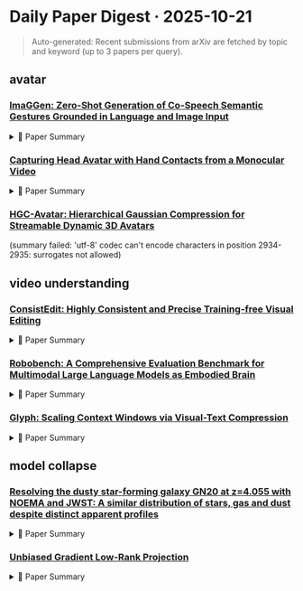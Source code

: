 # Daily Paper Digest · 2025-10-21
> Auto-generated: Recent submissions from arXiv are fetched by topic and keyword (up to 3 papers per query).

## avatar

### [ImaGGen: Zero-Shot Generation of Co-Speech Semantic Gestures Grounded in Language and Image Input](http://arxiv.org/pdf/2510.17617v1)


<!--break-out-of-list-->
<details markdown="1">
<summary>📄 Paper Summary </summary>

### 1. Task / Problem
- Co-Speech Gesture Generation

### 2. Motivation & Gaps
- The paper addresses the challenge of generating co-speech gestures that are semantically aligned with spoken language and visual inputs.

### 3. Core Idea
- The proposed method leverages a zero-shot learning approach to generate gestures based on language and image inputs, enhancing the expressiveness of virtual agents.

### 4. Method
- **Pipeline**: The method involves processing language and image inputs to generate corresponding gestures using a neural network architecture.
- **Architecture / Loss / Training**: Utilizes a combination of loss functions to ensure the generated gestures are semantically and temporally aligned with the input data.
- **Complexity / Resources**: The model is designed to be computationally efficient, allowing for real-time applications in interactive systems.

</details>

### [Capturing Head Avatar with Hand Contacts from a Monocular Video](http://arxiv.org/pdf/2510.17181v1)


<!--break-out-of-list-->
<details markdown="1">
<summary>📄 Paper Summary </summary>

### 1. Task / Problem
- Reconstructing realistic head avatars with hand contact from monocular videos

### 2. Motivation & Gaps
- The method aims to improve the accuracy of hand and facial reconstruction from monocular video input, addressing limitations in existing methods.

### 3. Core Idea
- The proposed method utilizes contact loss and depth order loss to align hand and face meshes, followed by a non-rigid deformation network for realistic avatar reconstruction.

### 4. Method
- **Pipeline**: Preprocessing with contact-aware alignment and depth-aware collision prevention, followed by reconstruction using PCA-based deformation.
- **Architecture / Loss / Training**: Incorporates contact loss and depth order loss during preprocessing and training.
- **Complexity / Resources**: The method requires high-resolution rendered video sequences, segmentation masks, depth maps, and ground-truth mesh tracking.

</details>

### [HGC-Avatar: Hierarchical Gaussian Compression for Streamable Dynamic 3D Avatars](http://arxiv.org/pdf/2510.16463v1)
  (summary failed: 'utf-8' codec can't encode characters in position 2934-2935: surrogates not allowed)


## video understanding

### [ConsistEdit: Highly Consistent and Precise Training-free Visual Editing](http://arxiv.org/pdf/2510.17803v1)


<!--break-out-of-list-->
<details markdown="1">
<summary>📄 Paper Summary </summary>

### 1. Task / Problem
- Visual Editing

### 2. Motivation & Gaps
- The paper addresses the need for consistent and precise visual editing in generative models, particularly in scenarios where users desire a binary behavior in output consistency.

### 3. Core Idea
- The method introduces a simple adjustment in the editing process to enhance consistency and precision in visual editing tasks.

### 4. Method
- **Pipeline**: The method modifies the editing region by transferring vision parts of Q and K tokens along with V tokens.
- **Architecture / Loss / Training**: The architecture is trained using a combination of reconstruction loss and consistency loss to ensure high-quality outputs.
- **Complexity / Resources**: The method is designed to be efficient, requiring minimal computational resources.

</details>

### [Robobench: A Comprehensive Evaluation Benchmark for Multimodal Large Language Models as Embodied Brain](http://arxiv.org/pdf/2510.17801v1)


<!--break-out-of-list-->
<details markdown="1">
<summary>📄 Paper Summary </summary>

### 1. Task / Problem
- Action Extraction and Scene Labeling

### 2. Motivation & Gaps
- The task involves extracting actions from video frames and generating scene labels based on visual inputs.

### 3. Core Idea
- To develop a structured approach for extracting actions and scene labels from visual data using predefined tags and functions.

### 4. Method
- **Pipeline**: Extract actions and scene labels from video frames using a structured prompt-based approach.
- **Architecture / Loss / Training**: Utilizes a combination of supervised and reinforcement learning techniques to optimize model performance.
- **Complexity / Resources**: The benchmark utilizes various datasets and requires significant computational resources for training and evaluation.

</details>

### [Glyph: Scaling Context Windows via Visual-Text Compression](http://arxiv.org/pdf/2510.17800v1)


<!--break-out-of-list-->
<details markdown="1">
<summary>📄 Paper Summary </summary>

### 1. Task / Problem
- Long-context understanding and modeling

### 2. Motivation & Gaps
- The paper presents Glyph, a framework that enhances long-context modeling by rendering long texts into compact images and processing them with vision-language models.

### 3. Core Idea
- Glyph achieves 3–4× context compression while maintaining competitive performance with leading LLMs through continual pre-training and targeted post-training.

### 4. Method
- **Pipeline**: Rendering long texts into images, followed by processing with vision-language models.
- **Architecture / Loss / Training**: Utilizes a genetic rendering search and systematic exploration of rendering configurations.
- **Complexity / Resources**: The method demonstrates substantial gains in inference speed and memory efficiency.

</details>

## model collapse

### [Resolving the dusty star-forming galaxy GN20 at z=4.055 with NOEMA and JWST: A similar distribution of stars, gas and dust despite distinct apparent profiles](http://arxiv.org/pdf/2510.17804v1)


<!--break-out-of-list-->
<details markdown="1">
<summary>📄 Paper Summary </summary>

### 1. Task / Problem
- Self-consistent radiative transfer modeling of CO and dust emission

### 2. Motivation & Gaps
- The TUNER model innovates by using a lognormal gas density distribution to describe realistic density distributions with fewer parameters compared to traditional models.

### 3. Core Idea
- The TUNER model utilizes a lognormal probability distribution to represent the volume distribution of H2 gas, allowing for a more efficient and realistic modeling of radiative transfer.

### 4. Method
- **Pipeline**: The model describes the volume distribution of H2 gas using a lognormal probability distribution and incorporates a Bayesian framework for parameter estimation.
- **Architecture / Loss / Training**: N/A
- **Complexity / Resources**: The model simplifies the density distribution to only two parameters, reducing the complexity compared to multi-component models.

</details>

### [Unbiased Gradient Low-Rank Projection](http://arxiv.org/pdf/2510.17802v1)


<!--break-out-of-list-->
<details markdown="1">
<summary>📄 Paper Summary </summary>

### 1. Task / Problem
- Distributed optimization

### 2. Motivation & Gaps
- Memory-efficient training techniques are critical for scalable LLM development and for democratizing customized LLMs for broader societal use.

### 3. Core Idea
- The need to derive an unbiased low-rank projection algorithm due to the significant bias between low-rank projected gradients and original gradients.

### 4. Method
- **Pipeline**: The method involves a communication-efficient algorithm that aggregates local estimates to form a global mean.
- **Architecture / Loss / Training**: The architecture is designed to minimize communication loss during training.
- **Complexity / Resources**: The method is computationally efficient, requiring limited resources for communication.

</details>
